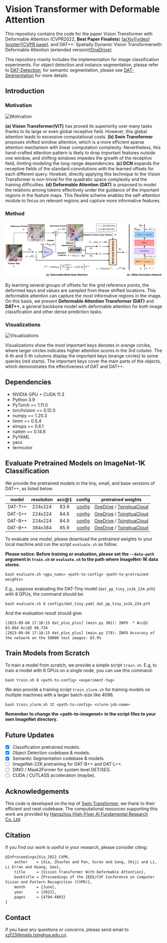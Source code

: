# Vision Transformer with Deformable Attention

This repository contains the code for the paper Vision Transformer with Deformable Attention (CVPR2022, **Best Paper Finalists**) \[[arXiv](https://arxiv.org/abs/2201.00520)\]\[[video](https://cloud.tsinghua.edu.cn/f/17476d769ced48eaa278/)]\[[poster](https://cloud.tsinghua.edu.cn/f/9afe817efb504d32951b/)\]\[[CVPR page](https://openaccess.thecvf.com/content/CVPR2022/html/Xia_Vision_Transformer_With_Deformable_Attention_CVPR_2022_paper.html)\], and DAT++: Spatially Dynamic Vision Transformerwith Deformable Attention (extended version)\[[OneDrive](https://1drv.ms/b/s!ApI0vb6wPqmtgrl6Pqn0wybDrpaxvg?e=4yVs7Z)].

This repository mainly includes the implementation for image classification experiments. For object detection and instance segmentation, please refer to [DAT-Detection](https://github.com/LeapLabTHU/DAT-Detection); for semantic segmentation, please see [DAT-Segmentation](https://github.com/LeapLabTHU/DAT-Segmentation) for more details.

## Introduction

### Motivation

![Motivation](figures/motivation.png)

**(a) Vision Transformer(ViT)** has proved its superiority over many tasks thanks to its large or even global receptive field. However, this global attention leads to excessive computational costs. **(b) Swin Transformer** proposes shifted window attention, which is a more efficient sparse attention mechanism with linear computation complexity. Nevertheless, this hand-crafted attention pattern is likely to drop important features outside one window, and shifting windows impedes the growth of the receptive field, limiting modeling the long-range dependencies. **(c) DCN** expands the receptive fields of the standard convolutions with the learned offsets for each different query. Howbeit, directly applying this technique to the Vision Transformer is non-trivial for the quadratic space complexity and the training difficulties. **(d) Deformable Attention (DAT)** is proposed to model the relations among tokens effectively under the guidance of the important regions in the feature maps. This flexible scheme enables the self-attention module to focus on relevant regions and capture more informative features.


### Method

![Deform_Attn](figures/datt.png)

By learning several groups of offsets for the grid reference points, the deformed keys and values are sampled from these shifted locations. This deformable attention can capture the most informative regions in the image. On this basis, we present **Deformable Attention Transformer (DAT)** and **DAT++**, a general backbone model with deformable attention for both image classification and other dense prediction tasks. 

### Visualizations

![Visualizations](figures/vis.png)

Visualizations show the most important keys denotes in orange circles, where larger circles indicates higher attention scores in the 3rd column. The 4-th and 5-th columns display the important keys (orange circles) to some  queries (red starts). The important keys cover the main parts of the objects, which demonstrates the effectiveness of DAT and DAT++.

## Dependencies

- NVIDIA GPU + CUDA 11.3
- Python 3.9
- PyTorch == 1.11.0
- torchvision == 0.12.0
- numpy == 1.20.3
- timm == 0.5.4
- einops == 0.6.1
- natten == 0.14.6
- PyYAML
- yacs
- termcolor

## Evaluate Pretrained Models on ImageNet-1K Classification

We provide the pretrained models in the tiny, small, and base versions of DAT++, as listed below.

| model  | resolution | acc@1 | config | pretrained weights |
| :---: | :---: | :---: | :---: | :---: |
| DAT-T++ | 224x224 | 83.9 | [config](configs/dat_tiny.yaml) | [OneDrive](https://1drv.ms/u/s!ApI0vb6wPqmtgrl-pI8MPFoll-ueNQ?e=bpdieu) / [TsinghuaCloud](https://cloud.tsinghua.edu.cn/f/14c5ddae10b642e68089/) |
| DAT-S++ | 224x224 | 84.6 | [config](configs/dat_small.yaml) | [OneDrive](https://1drv.ms/u/s!ApI0vb6wPqmtgroB0ESeknbTsksWAg?e=Jbh0BS) / [TsinghuaCloud](https://cloud.tsinghua.edu.cn/f/4c2a76360c964fbd81d5/) |
| DAT-B++ | 224x224 | 84.9 | [config](configs/dat_base.yaml) | [OneDrive](https://1drv.ms/u/s!ApI0vb6wPqmtgrl_P46QOehhgA0-wg?e=DJRAfw) / [TsinghuaCloud](https://cloud.tsinghua.edu.cn/f/8e30492404d348d89f25/) |
| DAT-B++ | 384x384 | 85.9 | [config](configs/dat_base_384.yaml) | [OneDrive](https://1drv.ms/u/s!ApI0vb6wPqmtgroAI7cLAoj17khZNw?e=7yzxAg) / [TsinghuaCloud](https://cloud.tsinghua.edu.cn/f/032dc804cdf44bf18bb5/) |

To evaluate one model, please download the pretrained weights to your local machine and run the script `evaluate.sh` as follow. 

**Please notice: Before training or evaluation, please set the `--data-path` argument in `train.sh` or `evaluate.sh` to the path where ImageNet-1K data stores.**

```
bash evaluate.sh <gpu_nums> <path-to-config> <path-to-pretrained-weights>
```

E.g., suppose evaluating the DAT-Tiny model (`dat_pp_tiny_in1k_224.pth`) with 8 GPUs, the command should be:

```
bash evaluate.sh 8 configs/dat_tiny.yaml dat_pp_tiny_in1k_224.pth
```

And the evaluation result should give:

```
[2023-09-04 17:18:15 dat_plus_plus] (main.py 301): INFO  * Acc@1 83.864 Acc@5 96.734
[2023-09-04 17:18:15 dat_plus_plus] (main.py 179): INFO Accuracy of the network on the 50000 test images: 83.9%
```


## Train Models from Scratch

To train a model from scratch, we provide a simple script `train.sh`. E.g, to train a model with 8 GPUs on a single node, you can use this command:

```
bash train.sh 8 <path-to-config> <experiment-tag>
```

We also provide a training script `train_slurm.sh` for training models on multiple machines with a larger batch-size like 4096. 

```
bash train_slurm.sh 32 <path-to-config> <slurm-job-name>
```

**Remember to change the \<path-to-imagenet\> in the script files to your own ImageNet directory.**

## Future Updates

- [x] Classification pretrained models.
- [x] Object Detection codebase & models.
- [x] Semantic Segmentation codebase & models.
- [ ] ImageNet-22K pretraining for DAT-B++ and DAT-L++.
- [ ] DINO / Mask2Former for system level DET/SEG.
- [ ] CUDA / CUTLASS acceleration (maybe).

## Acknowledgements

This code is developed on the top of [Swin Transformer](https://github.com/microsoft/Swin-Transformer), we thank to their efficient and neat codebase. The computational resources supporting this work are provided by [Hangzhou
High-Flyer AI Fundamental Research Co.,Ltd](https://www.high-flyer.cn/).

## Citation

If you find our work is useful in your research, please consider citing:

```
@InProceedings{Xia_2022_CVPR,
    author    = {Xia, Zhuofan and Pan, Xuran and Song, Shiji and Li, Li Erran and Huang, Gao},
    title     = {Vision Transformer With Deformable Attention},
    booktitle = {Proceedings of the IEEE/CVF Conference on Computer Vision and Pattern Recognition (CVPR)},
    month     = {June},
    year      = {2022},
    pages     = {4794-4803}
}
```

## Contact

If you have any questions or concerns, please send email to [xzf23@mails.tsinghua.edu.cn](mailto:xzf23@mails.tsinghua.edu.cn).

